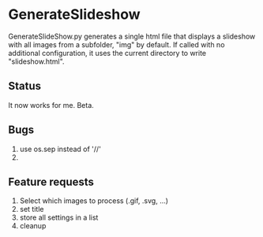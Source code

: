 # GenerateSlideshow
GenerateSlideShow.py generates a single html file that displays a slideshow with all images from a subfolder, "img" by default. If called with no additional configuration, it uses the current directory to write "slideshow.html". 

## Status
It now works for me. Beta.

## Bugs

1. use os.sep instead of '//'
2. 

## Feature requests

1. Select which images to process (.gif, .svg, ...)
2. set title
3. store all settings in a list
4. cleanup

